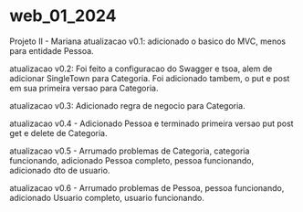 # web_01_2024
Projeto II - Mariana
atualizacao v0.1: adicionado o basico do MVC, menos para entidade Pessoa.

atualizacao v0.2: Foi feito a configuracao do Swagger e tsoa, alem de adicionar SingleTown para Categoria. Foi adicionado tambem, o put e post em sua primeira versao para Categoria.

atualizacao v0.3: Adicionado regra de negocio para Categoria.

atualizacao v0.4 - Adicionado Pessoa e terminado primeira versao put post get e delete de Categoria.

atualizacao v0.5 - Arrumado problemas de Categoria, categoria funcionando, adicionado Pessoa completo, pessoa funcionando, adicionado dto de usuario.

atualizacao v0.6 - Arrumado problemas de Pessoa, pessoa funcionando, adicionado Usuario completo, usuario funcionando.